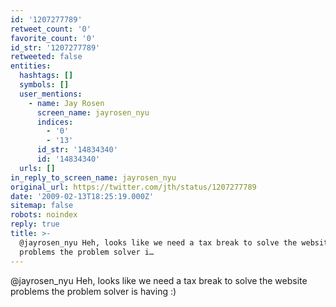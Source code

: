 ```yaml
---
id: '1207277789'
retweet_count: '0'
favorite_count: '0'
id_str: '1207277789'
retweeted: false
entities:
  hashtags: []
  symbols: []
  user_mentions:
    - name: Jay Rosen
      screen_name: jayrosen_nyu
      indices:
        - '0'
        - '13'
      id_str: '14834340'
      id: '14834340'
  urls: []
in_reply_to_screen_name: jayrosen_nyu
original_url: https://twitter.com/jth/status/1207277789
date: '2009-02-13T18:25:19.000Z'
sitemap: false
robots: noindex
reply: true
title: >-
  @jayrosen_nyu Heh, looks like we need a tax break to solve the website
  problems the problem solver i…
---
```


@jayrosen_nyu Heh, looks like we need a tax break to solve the website problems the problem solver is having :)